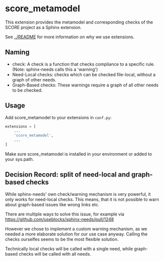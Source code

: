 # score_metamodel

This extension provides the metamodel and corresponding checks of the SCORE
project as a Sphinx extension.

See [../README](../README.md) for more information on why we use extensions.

## Naming

* check: A check is a function that checks compliance to a specific rule.
  (Note: sphinx-needs calls this a 'warning')
* Need-Local checks: checks which can be checked file-local, without a graph of
  other needs.
* Graph-Based checks: These warnings require a graph of all other needs to be
  checked.

## Usage

Add score_metamodel to your extensions in `conf.py`:

```python
extensions = [
    ...
    'score_metamodel',
    ...
]
```

Make sure score_metamodel is installed in your environment or added to your
sys.path.


## Decision Record: split of need-local and graph-based checks

While sphinx-needs' own check/warning mechanism is very powerful, it only works
for need-local checks. This means, that it is not possible to warn about
graph-based issues like wrong links etc.

There are multiple ways to solve this issue, for example via
https://github.com/useblocks/sphinx-needs/pull/1248

However we chose to implement a custom warning mechanism, as we needed a
more elaborate solution for our use case anyway. Calling the checks ourselfes
seems to be the most flexible solution.

Technically local checks will be called with a single need, while graph-based
checks will be called with all needs.
